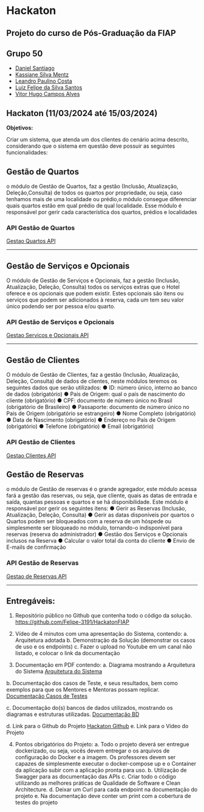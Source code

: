 # Hackaton
## Projeto do curso de Pós-Graduação da FIAP

## Grupo 50

- [Daniel Santiago](https://github.com/SantiagoDDaniel)
- [Kassiane Silva Mentz](https://github.com/kassimentz)
- [Leandro Paulino Costa](https://github.com/LeandroPC)
- [Luiz Felipe da Silva Santos](https://github.com/Felipe-3191)
- [Vitor Hugo Campos Alves](https://github.com/vitorAlves1992/)

## Hackaton (11/03/2024 até 15/03/2024)

**Objetivos:**

Criar um sistema, que atenda um dos clientes do cenário acima descrito, considerando que o sistema
em questão deve possuir as seguintes funcionalidades:


## Gestão de Quartos

o módulo de Gestão de Quartos, faz a gestão (Inclusão, Atualização, Deleção,Consulta) de todos os quartos por propriedade, ou seja, caso tenhamos mais de uma localidade ou prédio,o módulo consegue diferenciar quais quartos estão em qual prédio de qual localidade. Esse módulo é
responsável por gerir cada característica dos quartos, prédios e localidades

### API Gestão de Quartos
[Gestao Quartos API](/doc/gestaoQuartosAPI.md)


---



## Gestão de Serviços e Opcionais 
O módulo de Gestão de Serviços e Opcionais, faz a gestão (Inclusão,
Atualização, Deleção, Consulta) todos os serviços extras que o Hotel oferece e os opcionais que podem existir.
Estes opcionais são itens ou serviços que podem ser adicionados à reserva, cada um tem seu valor
único podendo ser por pessoa e/ou quarto.
### API Gestão de Serviços e Opcionais
[Gestao Servicos e Opcionais API](/doc/gestaoServicosEOpcionaisAPI.md)

---

## Gestão de Clientes 
O módulo de Gestão de Clientes, faz a gestão (Inclusão, Atualização, Deleção,
Consulta) de dados de clientes, neste módulos teremos os seguintes dados que serão utilizados:
● ID: número único, interno ao banco de dados (obrigatório)
● País de Origem: qual o país de nascimento do cliente (obrigatório)
● CPF: documento de número único no Brasil (obrigatório de Brasileiro)
● Passaporte: documento de número único no País de Origem (obrigatório se estrangeiro)
● Nome Completo (obrigatório)
● Data de Nascimento (obrigatório)
● Endereço no País de Origem (obrigatório)
● Telefone (obrigatório)
● Email (obrigatório)


### API Gestão de Clientes
[Gestao Clientes API](/doc/gestaoDeClientesAPI.md)

## Gestão de Reservas

o módulo de Gestão de reservas é o grande agregador, este módulo acessa fará a gestão das reservas, ou seja, que cliente, quais as datas de entrada e saída, quantas pessoas e quartos e se há disponibilidade.
Este módulo é responsável por gerir os seguintes itens:
● Gerir as Reservas (Inclusão, Atualização, Deleção, Consulta)
● Gerir as datas disponíveis por quartos o Quartos podem ser bloqueados com a reserva de um hóspede ou simplesmente ser bloqueado no módulo, tornando-o indisponível para reservas (reserva do
administrador)
● Gestão dos Serviços e Opcionais inclusos na Reserva
● Calcular o valor total da conta do cliente
● Envio de E-mails de confirmação

### API Gestão de Reservas
[Gestao de Reservas API](/doc/gestaoDeReservasAPI.md)



---

## Entregáveis:
1. Repositório público no Github que contenha todo o código da solução.
https://github.com/Felipe-3191/HackatonFIAP

2. Vídeo de 4 minutos com uma apresentação do Sistema, contendo:
a. Arquitetura adotada
b. Demonstração da Solução (demonstrar os casos de uso e os endpoints)
c. Fazer o upload no Youtube em um canal não listado, e colocar o link da documentação

3. Documentação em PDF contendo:
a. Diagrama mostrando a Arquitetura do Sistema
[Arquitetura do Sistema](./doc/arquitetura.md)

b. Documentação dos casos de Teste, e seus resultados, bem como exemplos para que os Mentores e Mentoras possam replicar.
[Documentação Casos de Testes](./doc/documentacaoCasosTestes.md)

c. Documentação do(s) bancos de dados utilizados, mostrando os diagramas e estruturas utilizadas.
  [Documentação BD](./doc/documentacaoBD.md)

d. Link para o Github do Projeto
[Hackaton Github](https://github.com/Felipe-3191/HackatonFIAP)
e. Link para o Vídeo do Projeto

4. Pontos obrigatórios do Projeto:
a. Todo o projeto deverá ser entregue dockerizado, ou seja, vocês devem entregar o os arquivos de configuração do Docker e a imagem. Os professores devem ser capazes de simplesmente executar o docker-compose up e o Container da aplicação subir com a aplicação pronta para uso.
b. Utilização de Swagger para as documentação das APIs
c. Criar todo o código utilizando as melhores práticas de Qualidade de Software e Clean Architecture.
d. Deixar um Curl para cada endpoint na documentação do projeto
e. Na documentação deve conter um print com a cobertura de testes do projeto